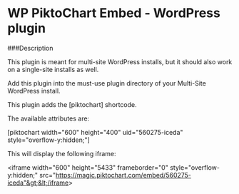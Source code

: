 WP PiktoChart Embed - WordPress plugin
=================

###Description

This plugin is meant for multi-site WordPress installs, but it should also work on a single-site installs as well.

Add this plugin into the must-use plugin directory of your Multi-Site WordPress install.

This plugin adds the [piktochart] shortcode.

The available attributes are:

   [piktochart width="600" height="400" uid="560275-iceda" style="overflow-y:hidden;"]

This will display the following iframe:

   &lt;iframe width="600" height="5433" frameborder="0" style="overflow-y:hidden;" src="https://magic.piktochart.com/embed/560275-iceda"&gt;&lt;/iframe&gt;
   
   